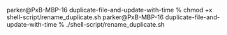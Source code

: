 parker@PxB-MBP-16 duplicate-file-and-update-with-time % chmod +x shell-script/rename_duplicate.sh
parker@PxB-MBP-16 duplicate-file-and-update-with-time % ./shell-script/rename_duplicate.sh       


